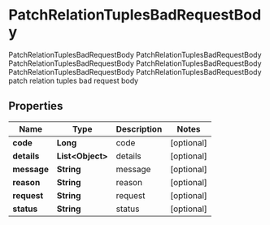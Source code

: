 

# PatchRelationTuplesBadRequestBody

PatchRelationTuplesBadRequestBody PatchRelationTuplesBadRequestBody PatchRelationTuplesBadRequestBody PatchRelationTuplesBadRequestBody PatchRelationTuplesBadRequestBody PatchRelationTuplesBadRequestBody patch relation tuples bad request body

## Properties

Name | Type | Description | Notes
------------ | ------------- | ------------- | -------------
**code** | **Long** | code |  [optional]
**details** | **List&lt;Object&gt;** | details |  [optional]
**message** | **String** | message |  [optional]
**reason** | **String** | reason |  [optional]
**request** | **String** | request |  [optional]
**status** | **String** | status |  [optional]



